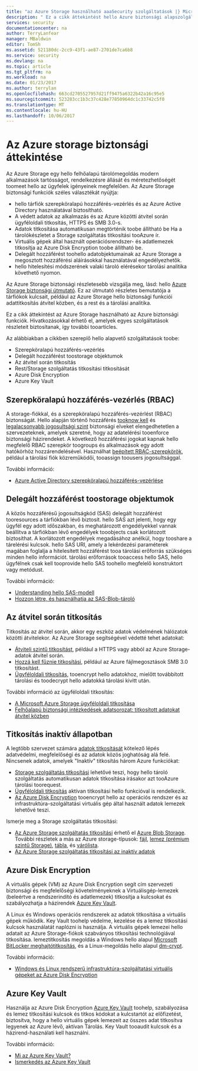 ```yaml
---
title: "az Azure Storage használható aaaSecurity szolgáltatások |} Microsoft Docs"
description: " Ez a cikk áttekintést hello Azure biztonsági alapszolgáltatások használható az Azure Storage. "
services: security
documentationcenter: na
author: TerryLanfear
manager: MBaldwin
editor: TomSh
ms.assetid: 521180dc-2cc9-43f1-ae87-2701de7ca6b8
ms.service: security
ms.devlang: na
ms.topic: article
ms.tgt_pltfrm: na
ms.workload: na
ms.date: 01/23/2017
ms.author: terrylan
ms.openlocfilehash: 663cd2705527957d21ff9475a6322b42a16c95e5
ms.sourcegitcommit: 523283cc1b3c37c428e77850964dc1c33742c5f0
ms.translationtype: MT
ms.contentlocale: hu-HU
ms.lasthandoff: 10/06/2017
---
```

# <a name="azure-storage-security-overview"></a>Az Azure storage biztonsági áttekintése
Az Azure Storage egy hello felhőalapú tárolómegoldás modern alkalmazások tartósságot, rendelkezésre állását és méretezhetőségét toomeet hello az ügyfelek igényeinek megfelelően. Az Azure Storage biztonsági funkciók széles választékát nyújtja:

* hello tárfiók szerepköralapú hozzáférés-vezérlés és az Azure Active Directory használatával biztosítható.
* A védett adatok az alkalmazás és az Azure közötti átvitel során ügyféloldali titkosítás, HTTPS és SMB 3.0-s.
* Adatok titkosítása automatikusan megtörténik toobe állítható be Ha a tárolókészletet a Storage szolgáltatás titkosítási tooAzure ír.
* Virtuális gépek által használt operációsrendszer- és adatlemezek titkosítja az Azure Disk Encryption toobe állítható be.
* Delegált hozzáférést toohello adatobjektumainak az Azure Storage a megosztott hozzáférési aláírásokkal használatával engedélyezhetők.
* hello hitelesítési módszerének valaki tároló elérésekor tárolási analitika követhető nyomon.

Az Azure Storage biztonsági részletesebb vizsgálja meg, lásd: hello [Azure Storage biztonsági útmutató](../storage/common/storage-security-guide.md). Ez az útmutató részletes bemutatója a tárfiókok kulcsait, például az Azure Storage hello biztonsági funkciói adattitkosítás átvitel közben, és a rest és a tárolási analitika.

Ez a cikk áttekintést az Azure Storage használható az Azure biztonsági funkciók. Hivatkozásokkal érhető el, amelyek egyes szolgáltatások részleteit biztosítanak, így további tooarticles.

Az alábbiakban a cikkben szereplő hello alapvető szolgáltatások toobe:

* Szerepköralapú hozzáférés-vezérlés
* Delegált hozzáférést toostorage objektumok
* Az átvitel során titkosítás
* Rest/Storage szolgáltatás titkosítási titkosítását
* Azure Disk Encryption
* Azure Key Vault

## <a name="role-based-access-control-rbac"></a>Szerepköralapú hozzáférés-vezérlés (RBAC)
A storage-fiókkal, és a szerepköralapú hozzáférés-vezérlést (RBAC) biztonságát. Hello alapján történő hozzáférés [tooknow kell](https://en.wikipedia.org/wiki/Need_to_know) és [legalacsonyabb jogosultsági szint](https://en.wikipedia.org/wiki/Principle_of_least_privilege) biztonsági elveket elengedhetetlen a szervezeteknek, amelyek szeretné, hogy az adatelérési tooenforce biztonsági házirendeket. A következő hozzáférési jogokat kapnak hello megfelelő RBAC szerepkör toogroups és alkalmazások egy adott hatókörhöz hozzárendelésével. Használhat [beépített RBAC-szerepkörök](../active-directory/role-based-access-built-in-roles.md), például a tárolási fiók közreműködői, tooassign toousers jogosultsággal.

További információ:

* [Azure Active Directory szerepköralapú hozzáférés-vezérlése](../active-directory/role-based-access-control-configure.md)

## <a name="delegated-access-toostorage-objects"></a>Delegált hozzáférést toostorage objektumok
A közös hozzáférésű jogosultságkód (SAS) delegált hozzáférést tooresources a tárfiókban lévő biztosít. hello SAS azt jelenti, hogy egy ügyfél egy adott időszakban, és meghatározott engedélyekkel vannak beállítva a tárfiókban lévő engedélyek tooobjects csak korlátozott biztosíthat. A korlátozott engedélyek megadásához anélkül, hogy tooshare a tárelérési kulcsok. hello SAS URI, amely a lekérdezési paraméterek magában foglalja a hitelesített hozzáférést tooa tárolási erőforrás szükséges minden hello információt. tárolási erőforrások tooaccess hello SAS, hello ügyfélnek csak kell tooprovide hello SAS toohello megfelelő konstruktort vagy metódust.

További információ:

* [Understanding hello SAS-modell](../storage/common/storage-dotnet-shared-access-signature-part-1.md)
* [Hozzon létre, és használhatja az SAS-Blob-tároló](../storage/blobs/storage-dotnet-shared-access-signature-part-2.md)

## <a name="encryption-in-transit"></a>Az átvitel során titkosítás
Titkosítás az átvitel során, akkor egy eszköz adatok védelmének hálózatok közötti átvitelekor. Az Azure Storage segítségével védetté tehet adatokat:

* [Átviteli szintű titkosítást](../storage/common/storage-security-guide.md#encryption-in-transit), például a HTTPS vagy abból az Azure Storage-adatok átvitel során.
* [Hozzá kell fűznie titkosítási](../storage/common/storage-security-guide.md#using-encryption-during-transit-with-azure-file-shares), például az Azure fájlmegosztások SMB 3.0 titkosítást.
* [Ügyféloldali titkosítás](../storage/common/storage-security-guide.md#using-client-side-encryption-to-secure-data-that-you-send-to-storage), tooencrypt hello adatokhoz, mielőtt továbbított tárolási és toodecrypt hello adatokká tárolási kivitt után.

További információ az ügyféloldali titkosítás:

* [A Microsoft Azure Storage ügyféloldali titkosítása](https://blogs.msdn.microsoft.com/windowsazurestorage/2015/04/28/client-side-encryption-for-microsoft-azure-storage-preview/)
* [Felhőalapú biztonsági intézkedések adatsorozat: titkosított adatokat átvitel közben](http://blogs.microsoft.com/cybertrust/2015/08/10/cloud-security-controls-series-encrypting-data-in-transit/)

## <a name="encryption-at-rest"></a>Titkosítás inaktív állapotban
A legtöbb szervezet számára [adatok titkosítását](https://blogs.microsoft.com/cybertrust/2015/09/10/cloud-security-controls-series-encrypting-data-at-rest/) kötelező lépés adatvédelmi, megfelelőségi és az adatok közös joghatóság alá felé. Nincsenek adatok, amelyek "Inaktív" titkosítás három Azure funkciókat:

* [Storage szolgáltatás titkosítási](../storage/common/storage-security-guide.md#encryption-at-rest) lehetővé teszi, hogy hello tároló szolgáltatás automatikusan adatok titkosítása írásakor azt tooAzure tárolási toorequest.
* [Ügyféloldali titkosítás](../storage/common/storage-security-guide.md#client-side-encryption) aktívan titkosítási hello funkcióval is rendelkezik.
* [Az Azure Disk Encryption](../storage/common/storage-security-guide.md#using-azure-disk-encryption-to-encrypt-disks-used-by-your-virtual-machines) tooencrypt hello az operációs rendszer és az infrastruktúra-szolgáltatási virtuális gép által használt adatok lemezek lehetővé teszi.

Ismerje meg a Storage szolgáltatás titkosítási:

* [Az Azure Storage szolgáltatás titkosítási](https://azure.microsoft.com/services/storage/) érhető el [Azure Blob Storage](https://azure.microsoft.com/services/storage/blobs/). További részletek a más az Azure storage-típusok: [fájl](https://azure.microsoft.com/services/storage/files/), [lemez (prémium szintű Storage)](https://azure.microsoft.com/services/storage/premium-storage/), [tábla](https://azure.microsoft.com/services/storage/tables/), és [várólista](https://azure.microsoft.com/services/storage/queues/).
* [Az Azure Storage szolgáltatás titkosítási az inaktív adatok](../storage/common/storage-service-encryption.md)

## <a name="azure-disk-encryption"></a>Azure Disk Encryption
A virtuális gépek (VM) az Azure Disk Encryption segít cím szervezeti biztonsági és megfelelőségi követelményeknek a Virtuálisgép-lemezek (beleértve a rendszerindító és adatlemezek) titkosítja a kulcsokat és szabályozhatja a házirendek [Azure Key Vault](https://azure.microsoft.com/services/key-vault/).

A Linux és Windows operációs rendszerek az adatok titkosítása a virtuális gépek működik. Key Vault toohelp védelme, kezelése és a lemez titkosítási kulcsok használatát naplózni is használja. A virtuális gépek lemezei hello adatait az Azure Storage-fiókok szabványos titkosítási technológiával titkosítása. lemeztitkosítás megoldás a Windows hello alapul [Microsoft BitLocker meghajtótitkosítás](https://technet.microsoft.com/library/cc732774.aspx), és a Linux-megoldás hello alapul [dm-crypt](https://en.wikipedia.org/wiki/Dm-crypt).

További információ:

* [Windows és Linux rendszerű infrastruktúra-szolgáltatási virtuális gépeket az Azure Disk Encryption](https://gallery.technet.microsoft.com/Azure-Disk-Encryption-for-a0018eb0)

## <a name="azure-key-vault"></a>Azure Key Vault
Használja az Azure Disk Encryption [Azure Key Vault](https://azure.microsoft.com/services/key-vault/) toohelp, szabályozása és lemez titkosítási kulcsok és titkos kódokat a kulcstartót az előfizetést, biztosítva, hogy a hello virtuális gépek lemezeit az összes adat titkosítva legyenek az Azure lévő, aktívan Tárolás. Key Vault tooaudit kulcsok és a házirend-használati kell használni.

További információ:

* [Mi az Azure Key Vault?](../key-vault/key-vault-whatis.md)
* [Ismerkedés az Azure Key Vault](../key-vault/key-vault-get-started.md)
